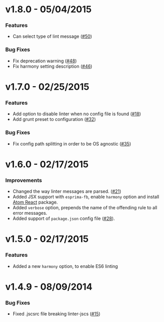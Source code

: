 # v1.8.0 - 05/04/2015
### Features
* Can select type of lint message ([#50](https://github.com/AtomLinter/linter-jscs/pull/50))

### Bug Fixes
* Fix deprecation warning ([#48](https://github.com/AtomLinter/linter-jscs/pull/48))
* Fix harmony setting description ([#46](https://github.com/AtomLinter/linter-jscs/pull/46))

# v1.7.0 - 02/25/2015
### Features
* Add option to disable linter when no config file is found ([#18](https://github.com/AtomLinter/linter-jscs/issues/18))
* Add grunt preset to configuration ([#32](https://github.com/AtomLinter/linter-jscs/pull/32))

### Bug Fixes
* Fix config path splitting in order to be OS agnostic ([#35](https://github.com/AtomLinter/linter-jscs/pull/35))

# v1.6.0 - 02/17/2015
### Improvements
* Changed the way linter messages are parsed. ([#21](https://github.com/AtomLinter/linter-jscs/pull/21))
* Added JSX support with `esprima-fb`, enable `harmony` option and install [Atom React](http://orktes.github.io/atom-react/) package.
* Added `verbose` option, prepends the name of the offending rule to all error messages.
* Added support of `package.json` config file ([#28](https://github.com/AtomLinter/linter-jscs/issues/28)).

# v1.5.0 - 02/17/2015
### Features
* Added a new `harmony` option, to enable ES6 linting

# v1.4.9 - 08/09/2014
### Bug Fixes
* Fixed .jscsrc file breaking linter-jscs ([#15](https://github.com/AtomLinter/linter-jscs/issues/15))
